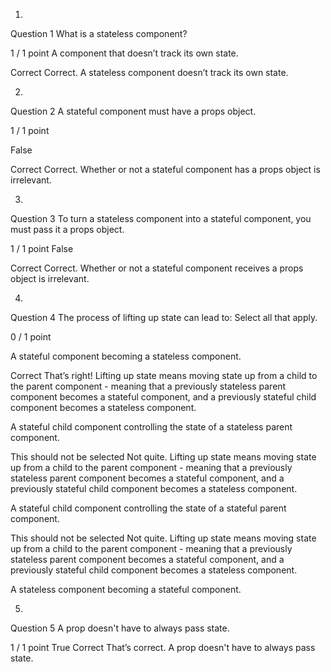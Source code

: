 1.
Question 1
What is a stateless component?

1 / 1 point
A component that doesn’t track its own state.

Correct
Correct. A stateless component doesn’t track its own state. 





2.
Question 2
A stateful component must have a props object.

1 / 1 point

False

Correct
Correct. Whether or not a stateful component has a props object is irrelevant. 





3.
Question 3
To turn a stateless component into a stateful component, you must pass it a props object.

1 / 1 point
False

Correct
Correct. Whether or not a stateful component receives a props object is irrelevant. 





4.
Question 4
The process of lifting up state can lead to: 
Select all that apply.

0 / 1 point

A stateful component becoming a stateless component.

Correct
That’s right! Lifting up state means moving state up from a child to the parent component - meaning that a previously stateless parent component becomes a stateful component, and a previously stateful child component becomes a stateless component. 


A stateful child component controlling the state of a stateless parent component.

This should not be selected
Not quite. Lifting up state means moving state up from a child to the parent component - meaning that a previously stateless parent component becomes a stateful component, and a previously stateful child component becomes a stateless component. 


A stateful child component controlling the state of a stateful parent component.

This should not be selected
Not quite. Lifting up state means moving state up from a child to the parent component - meaning that a previously stateless parent component becomes a stateful component, and a previously stateful child component becomes a stateless component. 


A stateless component becoming a stateful component.







5.
Question 5
A prop doesn't have to always pass state.

1 / 1 point
True
Correct
That’s correct. A prop doesn't have to always pass state.